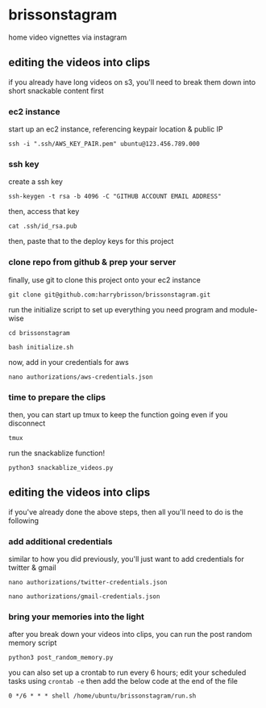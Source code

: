 # brissonstagram
home video vignettes via instagram


## editing the videos into clips

if you already have long videos on s3, you'll need to break them down into short snackable content first


### ec2 instance

start up an ec2 instance, referencing keypair location & public IP

`ssh -i ".ssh/AWS_KEY_PAIR.pem" ubuntu@123.456.789.000`


### ssh key

create a ssh key

`ssh-keygen -t rsa -b 4096 -C "GITHUB ACCOUNT EMAIL ADDRESS"`

then, access that key

`cat .ssh/id_rsa.pub`

then, paste that to the deploy keys for this project


### clone repo from github & prep your server

finally, use git to clone this project onto your ec2 instance

`git clone git@github.com:harrybrisson/brissonstagram.git`

run the initialize script to set up everything you need program and module-wise

`cd brissonstagram`

`bash initialize.sh`

now, add in your credentials for aws

`nano authorizations/aws-credentials.json`


### time to prepare the clips

then, you can start up tmux to keep the function going even if you disconnect

`tmux`

run the snackablize function!

`python3 snackablize_videos.py`


## editing the videos into clips

if you've already done the above steps, then all you'll need to do is the following


### add additional credentials

similar to how you did previously, you'll just want to add credentials for twitter & gmail

`nano authorizations/twitter-credentials.json`

`nano authorizations/gmail-credentials.json`


### bring your memories into the light

after you break down your videos into clips, you can run the post random memory script

`python3 post_random_memory.py`

you can also set up a crontab to run every 6 hours; edit your scheduled tasks using `crontab -e` then add the below code at the end of the file

`0 */6 * * * shell /home/ubuntu/brissonstagram/run.sh`
